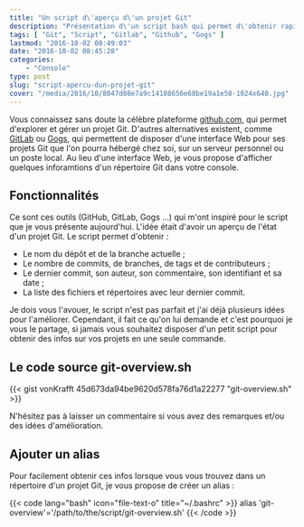 ```yaml
---
title: "Un script d\'aperçu d\'un projet Git"
description: "Présentation d\'un script bash qui permet d\'obtenir rapidement des infos sur un projet Git, comme le nombre de commits, de branches, de contributeurs ..."
tags: [ "Git", "Script", "Gitlab", "Github", "Gogs" ]
lastmod: "2016-10-02 08:49:03"
date: "2016-10-02 08:45:28"
categories:
    - "Console"
type: post
slug: "script-apercu-dun-projet-git"
cover: "/media/2016/10/8047d08e7a9c14108656e68be19a1e58-1024x640.jpg"
---
```


Vous connaissez sans doute la célèbre plateforme [github.com](https://github.com/), qui permet d'explorer et gérer un projet Git. D'autres alternatives existent, comme [GitLab](https://about.gitlab.com/) ou [Gogs](https://try.gogs.io/), qui permettent de disposer d'une interface Web pour ses projets Git que l'on pourra hébergé chez soi, sur un serveur personnel ou un poste local. Au lieu d'une interface Web, je vous propose d'afficher quelques inforamtions d'un répertoire Git dans votre console.

<!--more-->

## Fonctionnalités

Ce sont ces outils (GitHub, GitLab, Gogs ...) qui m'ont inspiré pour le script que je vous présente aujourd'hui. L'idée était d'avoir un aperçu de l'état d'un projet Git. Le script permet d'obtenir :

- Le nom du dépôt et de la branche actuelle ;
- Le nombre de commits, de branches, de tags et de contributeurs ;
- Le dernier commit, son auteur, son commentaire, son identifiant et sa date ;
- La liste des fichiers et répertoires avec leur dernier commit.

Je dois vous l'avouer, le script n'est pas parfait et j'ai déjà plusieurs idées pour l'améliorer. Cependant, il fait ce qu'on lui demande et c'est pourquoi je vous le partage, si jamais vous souhaitez disposer d'un petit script pour obtenir des infos sur vos projets en une seule commande.

## Le code source git-overview.sh

{{< gist vonKrafft 45d673da94be9620d578fa76d1a22277 "git-overview.sh" >}}

N'hésitez pas à laisser un commentaire si vous avez des remarques et/ou des idées d'amélioration.

## Ajouter un alias

Pour facilement obtenir ces infos lorsque vous vous trouvez dans un répertoire d'un projet Git, je vous propose de créer un alias :

{{< code lang="bash" icon="file-text-o" title="~/.bashrc" >}}
alias 'git-overview'='/path/to/the/script/git-overview.sh'
{{< /code >}}